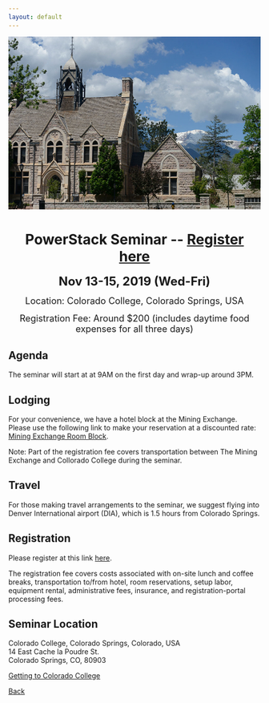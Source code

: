 ```yaml
---
layout: default
---
```

![](images/colorado_college.jpg)

<h1 align="center">PowerStack Seminar -- <a
href="https://coloradocollege.ungerboeck.com/prod/emc00/register.aspx?OrgCode=10&EvtID=37989&AppCode=REG&CC=119091703651">Register here</a></h1>
<p align="center"><font size="+2"><b>Nov 13-15, 2019 (Wed-Fri)</b></font></p>
<p align="center"><font size="+1">Location: Colorado College, Colorado Springs, USA</font></p>
<p align="center"><font size="+1">Registration Fee: Around $200 (includes
daytime food expenses for all three days)</font></p>

## Agenda
The seminar will start at at 9AM on the first day and wrap-up around 3PM.

## Lodging
For your convenience, we have a hotel block at the Mining Exchange. Please use
the following link to make your reservation at a discounted rate: <a
href="https://www.wyndhamhotels.com/wyndham-grand/colorado-springs-colorado/the-mining-exchange-a-wyndham-grand-hotel/rooms-rates?brand_id=GR&checkInDate=11/12/2019&checkOutDate=11/15/2019&useWRPoints=false&children=0&groupCode=11136796CO&adults=1&rooms=1&radius=25&latitude=38.8338816&longitude=-104.8213634&sessionId=1568128670">Mining
Exchange Room Block</a>.

Note: Part of the registration fee covers transportation between The Mining
Exchange and Collorado College during the seminar.

## Travel
For those making travel arrangements to the seminar, we suggest flying into
Denver International airport (DIA), which is 1.5 hours from Colorado Springs.

## Registration
Please register at this link <a
href="https://coloradocollege.ungerboeck.com/prod/emc00/register.aspx?OrgCode=10&EvtID=37989&AppCode=REG&CC=119091703651">here</a>.

The registration fee covers costs associated with on-site lunch and coffee
breaks, transportation to/from hotel, room reservations, setup labor, equipment
rental, administrative fees, insurance, and registration-portal processing
fees.

## Seminar Location
Colorado College, Colorado Springs, Colorado, USA<br/>
14 East Cache la Poudre St.<br/>
Colorado Springs, CO, 80903

<a href="https://www.coloradocollege.edu/basics/campus/directions/">Getting to
Colorado College</a>

[Back](./)
